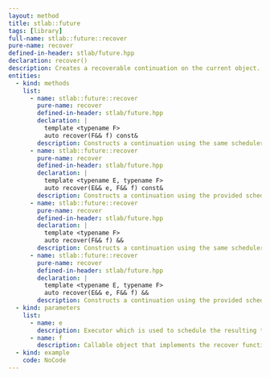 ```yaml
---
layout: method
title: stlab::future
tags: [library]
full-name: stlab::future::recover
pure-name: recover
defined-in-header: stlab/future.hpp 
declaration: recover()
description: Creates a recoverable continuation on the current object.
entities:
  - kind: methods
    list:
      - name: stlab::future::recover
        pure-name: recover
        defined-in-header: stlab/future.hpp 
        declaration: |
          template <typename F> 
          auto recover(F&& f) const&
        description: Constructs a continuation using the same scheduler as this.
      - name: stlab::future::recover
        pure-name: recover
        defined-in-header: stlab/future.hpp 
        declaration: |
          template <typename E, typename F> 
          auto recover(E&& e, F&& f) const&
        description: Constructs a continuation using the provided scheduler.
      - name: stlab::future::recover
        pure-name: recover
        defined-in-header: stlab/future.hpp 
        declaration: |
          template <typename F>
          auto recover(F&& f) &&
        description: Constructs a continuation using the same scheduler as this.
      - name: stlab::future::recover
        pure-name: recover
        defined-in-header: stlab/future.hpp 
        declaration: |
          template <typename E, typename F>
          auto recover(E&& e, F&& f) &&
        description: Constructs a continuation using the provided scheduler.
  - kind: parameters
    list:
      - name: e
        description: Executor which is used to schedule the resulting task
      - name: f
        description: Callable object that implements the recover function. Its parameter must be of type of this future instance.
  - kind: example
    code: NoCode
---
```

